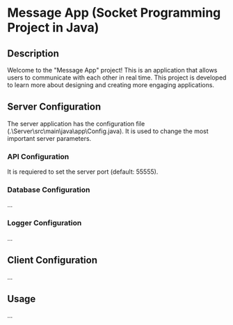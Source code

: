 # Message App (Socket Programming Project in Java)

## Description
Welcome to the "Message App" project! This is an application that allows users 
to communicate with each other in real time. This project is developed to learn 
more about designing and creating more engaging applications.

## Server Configuration
The server application has the configuration file (.\Server\src\main\java\app\Config.java).
It is used to change the most important server parameters.

### API Configuration
It is requiered to set the server port (default: 55555).

### Database Configuration
...

### Logger Configuration
...

## Client Configuration
...

## Usage
...
